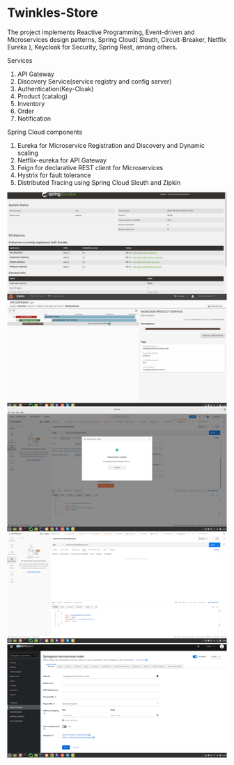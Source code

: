 # Twinkles-Store
The project implements Reactive Programming, Event-driven and Microservices design patterns, Spring Cloud( Sleuth, Circuit-Breaker, Netflix Eureka ), Keycloak for Security, Spring Rest, among others.

Services
1) API Gateway
2) Discovery Service(service registry and config server)
3) Authentication(Key-Cloak)
4) Product (catalog)
5) Inventory
6) Order
7) Notification

Spring Cloud components
1) Eureka for Microservice Registration and Discovery and Dynamic scaling
2) Netflix-eureka for API Gateway
3) Feign for declarative REST client for Microservices
4) Hystrix for fault tolerance
5) Distributed Tracing using Spring Cloud Sleuth and Zipkin

![Spring Eureka](https://raw.githubusercontent.com/Adewale103/Twinkles-Store/main/SpringEureka1.png)
![Zipkin](https://raw.githubusercontent.com/Adewale103/Twinkles-Store/main/Zipkin1.png)
![Authentication](https://raw.githubusercontent.com/Adewale103/Twinkles-Store/main/Authentication1.png)
![postman](https://raw.githubusercontent.com/Adewale103/Twinkles-Store/main/postman.png)
![keycloak](https://raw.githubusercontent.com/Adewale103/Twinkles-Store/main/keycloak.png)

